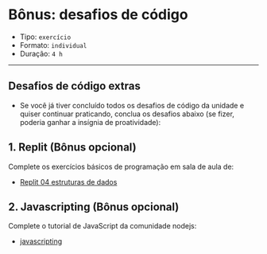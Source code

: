 # Bônus: desafios de código

* Tipo: `exercício`
* Formato: `individual`
* Duração: `4 h`

***

## Desafios de código extras

* Se você já tiver concluído todos os desafios de código da unidade e quiser continuar praticando, conclua os desafios abaixo \(se fizer, poderia ganhar a insígnia de proatividade\):

## 1. Replit \(Bônus opcional\)

Complete os exercícios básicos de programação em sala de aula de:

* [Replit 04 estruturas de dados](https://repl.it/classroom/invite/HJk9VaQ)

## 2. Javascripting \(Bônus opcional\)

Complete o tutorial de JavaScript da comunidade nodejs:

* [javascripting](https://github.com/workshopper/javascripting)
